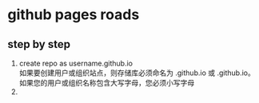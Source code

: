 # github pages roads

## step by step

1. create repo as username.github.io  
   如果要创建用户或组织站点，则存储库必须命名为 <user>.github.io 或 <organization>.github.io。 如果您的用户或组织名称包含大写字母，您必须小写字母
2. 